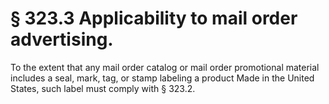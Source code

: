 # § 323.3   Applicability to mail order advertising.

To the extent that any mail order catalog or mail order promotional material includes a seal, mark, tag, or stamp labeling a product Made in the United States, such label must comply with § 323.2.




